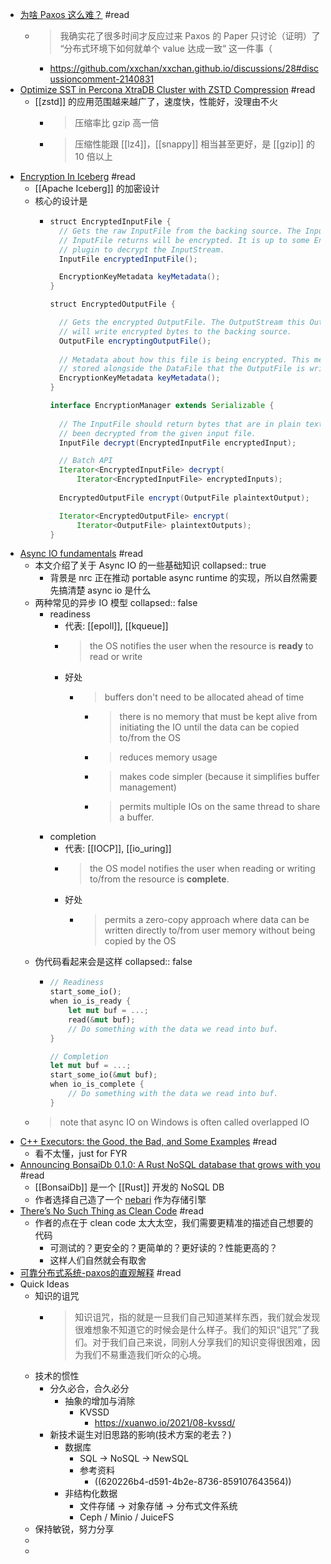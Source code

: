 - [为啥 Paxos 这么难？](https://xxchan.github.io/cs/2022/02/09/paxos-hard-zh.html) #read
	- > 我确实花了很多时间才反应过来 Paxos 的 Paper 只讨论（证明）了 “分布式环境下如何就单个 value 达成一致“ 这一件事（
		- https://github.com/xxchan/xxchan.github.io/discussions/28#discussioncomment-2140831
- [Optimize SST in Percona XtraDB Cluster with ZSTD Compression](https://www.percona.com/blog/optimize-sst-in-percona-xtradb-cluster-with-zstd-compression/) #read
	- [[zstd]] 的应用范围越来越广了，速度快，性能好，没理由不火
		- > 压缩率比 gzip 高一倍
		- > 压缩性能跟 [[lz4]]，[[snappy]] 相当甚至更好，是 [[gzip]] 的 10 倍以上
- [Encryption In Iceberg](https://docs.google.com/document/d/1LptmFB7az2rLnou27QK_KKHgjcA5vKza0dWj4h8fkno/edit#heading=h.c0uazu1x5v7n) #read
	- [[Apache Iceberg]] 的加密设计
	- 核心的设计是
		- ```java
		  struct EncryptedInputFile {
		    // Gets the raw InputFile from the backing source. The InputStream this 
		    // InputFile returns will be encrypted. It is up to some EncryptionManager
		    // plugin to decrypt the InputStream.
		    InputFile encryptedInputFile();
		  
		    EncryptionKeyMetadata keyMetadata();
		  }
		  
		  struct EncryptedOutputFile {
		  
		    // Gets the encrypted OutputFile. The OutputStream this OutputFile returns  
		    // will write encrypted bytes to the backing source.
		    OutputFile encryptingOutputFile();
		    
		    // Metadata about how this file is being encrypted. This metadata will be 
		    // stored alongside the DataFile that the OutputFile is writing to.
		    EncryptionKeyMetadata keyMetadata();
		  }
		  
		  interface EncryptionManager extends Serializable {
		    
		    // The InputFile should return bytes that are in plain text, i.e., that have 
		    // been decrypted from the given input file.
		    InputFile decrypt(EncryptedInputFile encryptedInput);
		  
		    // Batch API
		    Iterator<EncryptedInputFile> decrypt(
		        Iterator<EncryptedInputFile> encryptedInputs);
		    
		    EncryptedOutputFile encrypt(OutputFile plaintextOutput);
		  
		    Iterator<EncryptedOutputFile> encrypt(
		        Iterator<OutputFile> plaintextOutputs);
		  }
		  
		  ```
- [Async IO fundamentals](https://www.ncameron.org/blog/async-io-fundamentals/) #read
	- 本文介绍了关于 Async IO 的一些基础知识
	  collapsed:: true
		- 背景是 nrc 正在推动 portable async runtime 的实现，所以自然需要先搞清楚 async io 是什么
	- 两种常见的异步 IO 模型
	  collapsed:: false
		- readiness
			- 代表: [[epoll]], [[kqueue]]
			- > the OS notifies the user when the resource is **ready** to read or write
			- 好处
				- > buffers don't need to be allocated ahead of time
					- > there is no memory that must be kept alive from initiating the IO until the data can be copied to/from the OS
					- > reduces memory usage
					- > makes code simpler (because it simplifies buffer management)
					- > permits multiple IOs on the same thread to share a buffer.
		- completion
			- 代表: [[IOCP]], [[io_uring]]
			- > the OS model notifies the user when reading or writing to/from the resource is **complete**.
			- 好处
				- > permits a zero-copy approach where data can be written directly to/from user memory without being copied by the OS
	- 伪代码看起来会是这样
	  collapsed:: false
		- ```rust
		  // Readiness
		  start_some_io();
		  when io_is_ready {
		      let mut buf = ...;
		      read(&mut buf);
		      // Do something with the data we read into buf.
		  }
		  
		  // Completion
		  let mut buf = ...;
		  start_some_io(&mut buf);
		  when io_is_complete {
		      // Do something with the data we read into buf.
		  }
		  ```
	- > note that async IO on Windows is often called overlapped IO
- [C++ Executors: the Good, the Bad, and Some Examples](https://accu.org/journals/overload/29/164/teodorescu/) #read
	- 看不太懂，just for FYR
- [Announcing BonsaiDb 0.1.0: A Rust NoSQL database that grows with you](https://bonsaidb.io/blog/announcing-bonsaidb-alpha/) #read
	- [[BonsaiDb]] 是一个 [[Rust]] 开发的 NoSQL DB
	- 作者选择自己造了一个 [nebari](https://github.com/khonsulabs/nebari) 作为存储引擎
- [There’s No Such Thing as Clean Code](https://www.steveonstuff.com/2022/01/27/no-such-thing-as-clean-code) #read
	- 作者的点在于 clean code 太大太空，我们需要更精准的描述自己想要的代码
		- 可测试的？更安全的？更简单的？更好读的？性能更高的？
		- 这样人们自然就会有取舍
- [可靠分布式系统-paxos的直观解释](https://blog.openacid.com/algo/paxos/) #read
- Quick Ideas
	- 知识的诅咒
		- > 知识诅咒，指的就是一旦我们自己知道某样东西，我们就会发现很难想象不知道它的时候会是什么样子。我们的知识“诅咒”了我们。对于我们自己来说，同别人分享我们的知识变得很困难，因为我们不易重造我们听众的心境。
	- 技术的惯性
		- 分久必合，合久必分
			- 抽象的增加与消除
				- KVSSD
					- https://xuanwo.io/2021/08-kvssd/
		- 新技术诞生对旧思路的影响(技术方案的老去？)
			- 数据库
				- SQL -> NoSQL -> NewSQL
				- 参考资料
					- ((620226b4-d591-4b2e-8736-859107643564))
			- 非结构化数据
				- 文件存储 -> 对象存储 -> 分布式文件系统
				- Ceph / Minio / JuiceFS
	- 保持敏锐，努力分享
	-
	-
